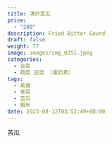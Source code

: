 ```yaml
---
title: 清炒苦瓜
price:
  - "280"
description: Fried Bitter Gourd
draft: false
weight: 77
image: images/img_0251.jpeg
categories:
  - 台菜
  - 蔬菜 豆腐 （蛋奶素）
tags:
  - 素食
  - 青菜
  - 苦瓜
  - 蝦米
date: 2023-08-12T03:52:49+08:00
---
```

苦瓜